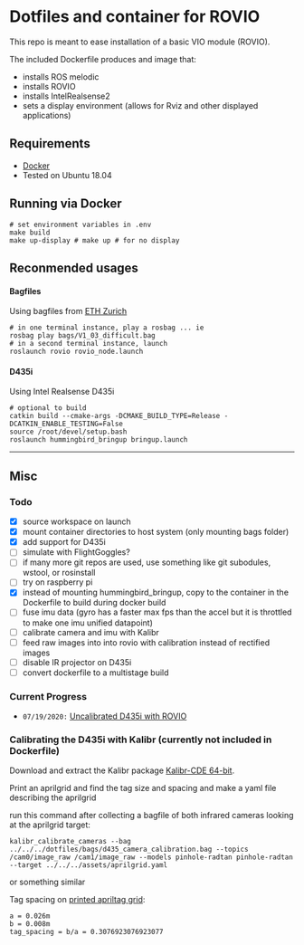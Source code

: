 Dotfiles and container for ROVIO
========

This repo is meant to ease installation of a basic VIO module (ROVIO).

The included Dockerfile produces and image that:
 - installs ROS melodic
 - installs ROVIO
 - installs IntelRealsense2
 - sets a display environment (allows for Rviz and other displayed applications)

## Requirements
 - [Docker](https://docs.docker.com/get-docker/)
 - Tested on Ubuntu 18.04

## Running via Docker

```shell
# set environment variables in .env
make build
make up-display # make up # for no display
```

## Reconmended usages

#### Bagfiles
Using bagfiles from [ETH Zurich](https://projects.asl.ethz.ch/datasets/doku.php?id=kmavvisualinertialdatasets)

```shell
# in one terminal instance, play a rosbag ... ie
rosbag play bags/V1_03_difficult.bag
# in a second terminal instance, launch 
roslaunch rovio rovio_node.launch
```

#### D435i
Using Intel Realsense D435i

```shell
# optional to build
catkin build --cmake-args -DCMAKE_BUILD_TYPE=Release -DCATKIN_ENABLE_TESTING=False
source /root/devel/setup.bash
roslaunch hummingbird_bringup bringup.launch
```

---

## Misc

### Todo
- [x] source workspace on launch
- [x] mount container directories to host system (only mounting bags folder)
- [x] add support for D435i
- [ ] simulate with FlightGoggles?
- [ ] if many more git repos are used, use something like git subodules, wstool, or rosinstall
- [ ] try on raspberry pi
- [x] instead of mounting hummingbird_bringup, copy to the container in the Dockerfile to build during docker build
- [ ] fuse imu data (gyro has a faster max fps than the accel but it is throttled to make one imu unified datapoint)
- [ ] calibrate camera and imu with Kalibr
- [ ] feed raw images into into rovio with calibration instead of rectified images
- [ ] disable IR projector on D435i
- [ ] convert dockerfile to a multistage build

### Current Progress
- `07/19/2020:` [Uncalibrated D435i with ROVIO](https://drive.google.com/file/d/1-D7BJQ109dQNYXzZPIWAQNCqemv22a61/view?usp=sharing)

### Calibrating the D435i with Kalibr (currently not included in Dockerfile)

Download and extract the Kalibr package [Kalibr-CDE 64-bit](https://github.com/ethz-asl/kalibr/wiki/downloads).

Print an aprilgrid and find the tag size and spacing and make a yaml file describing the aprilgrid

run this command after collecting a bagfile of both infrared cameras looking at the aprilgrid target:
```shell
kalibr_calibrate_cameras --bag ../../../dotfiles/bags/d435_camera_calibration.bag --topics /cam0/image_raw /cam1/image_raw --models pinhole-radtan pinhole-radtan --target ../../../assets/aprilgrid.yaml
```
or something similar

Tag spacing on [printed apriltag grid](https://github.com/ethz-asl/kalibr/wiki/downloads): 
```
a = 0.026m
b = 0.008m
tag_spacing = b/a = 0.3076923076923077
```